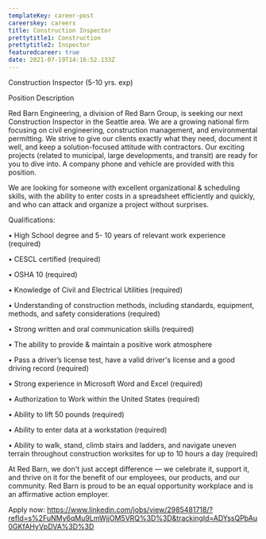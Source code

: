 ```yaml
---
templateKey: career-post
careerskey: careers
title: Construction Inspector
prettytitle1: Construction
prettytitle2: Inspector
featuredcareer: true
date: 2021-07-19T14:16:52.133Z
---
```

Construction Inspector (5-10 yrs. exp)


Position Description


Red Barn Engineering, a division of Red Barn Group, is seeking our next Construction Inspector in the Seattle area. We are a growing national firm focusing on civil engineering, construction management, and environmental permitting. We strive to give our clients exactly what they need, document it well, and keep a solution-focused attitude with contractors. Our exciting projects (related to municipal, large developments, and transit) are ready for you to dive into. A company phone and vehicle are provided with this position.


We are looking for someone with excellent organizational & scheduling skills, with the ability to enter costs in a spreadsheet efficiently and quickly, and who can attack and organize a project without surprises.


Qualifications:


•	High School degree and 5- 10 years of relevant work experience (required)


•	CESCL certified (required)


•	OSHA 10 (required)


•	Knowledge of Civil and Electrical Utilities (required)


•	Understanding of construction methods, including standards, equipment, methods, and safety considerations (required)


•	Strong written and oral communication skills (required)


•	The ability to provide & maintain a positive work atmosphere


•	Pass a driver’s license test, have a valid driver's license and a good driving record (required)


•	Strong experience in Microsoft Word and Excel (required)


•	Authorization to Work within the United States (required)


•	Ability to lift 50 pounds (required)


•	Ability to enter data at a workstation (required)


•	Ability to walk, stand, climb stairs and ladders, and navigate uneven terrain throughout construction worksites for up to 10 hours a day (required)


At Red Barn, we don't just accept difference — we celebrate it, support it, and thrive on it for the benefit of our employees, our products, and our community. Red Barn is proud to be an equal opportunity workplace and is an affirmative action employer.



Apply now: <https://www.linkedin.com/jobs/view/2985481718/?refId=s%2FuNMy6qMu9LmWjjOM5VRQ%3D%3D&trackingId=ADYssQPbAu0GKfAHyVpDVA%3D%3D>